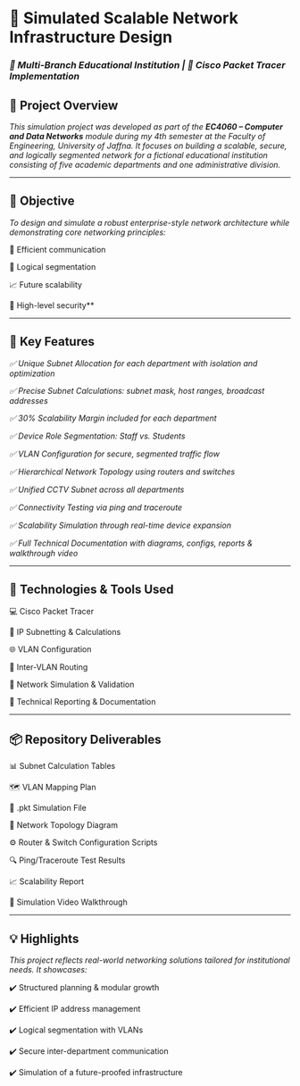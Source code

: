 # 🚀 Simulated Scalable Network Infrastructure Design
### *🏫 Multi-Branch Educational Institution | 🧠 Cisco Packet Tracer Implementation*
## 📘 Project Overview
*This simulation project was developed as part of the **EC4060 – Computer and Data Networks** module during my 4th semester at the Faculty of Engineering, University of Jaffna.
It focuses on building a scalable, secure, and logically segmented network for a fictional educational institution consisting of five academic departments and one administrative division.*

---

## 🎯 Objective
*To design and simulate a robust enterprise-style network architecture while demonstrating core networking principles:*

📡 Efficient communication

🧩 Logical segmentation

📈 Future scalability

🔐 High-level security**

---

## 🌟 Key Features
*✅ Unique Subnet Allocation for each department with isolation and optimization*

*✅ Precise Subnet Calculations: subnet mask, host ranges, broadcast addresses*

*✅ 30% Scalability Margin included for each department*

*✅ Device Role Segmentation: Staff vs. Students*

*✅ VLAN Configuration for secure, segmented traffic flow*

*✅ Hierarchical Network Topology using routers and switches*

*✅ Unified CCTV Subnet across all departments*

*✅ Connectivity Testing via ping and traceroute*

*✅ Scalability Simulation through real-time device expansion*

*✅ Full Technical Documentation with diagrams, configs, reports & walkthrough video*

---
 
## 🧰 Technologies & Tools Used
💻 Cisco Packet Tracer

🧮 IP Subnetting & Calculations

🌐 VLAN Configuration

🔁 Inter-VLAN Routing

🧪 Network Simulation & Validation

📑 Technical Reporting & Documentation

---

## 📦 Repository Deliverables
📊 Subnet Calculation Tables

🗺️ VLAN Mapping Plan

📁 .pkt Simulation File

🧭 Network Topology Diagram

⚙️ Router & Switch Configuration Scripts

🔍 Ping/Traceroute Test Results

📈 Scalability Report

🎥 Simulation Video Walkthrough

---

## 💡 Highlights
*This project reflects real-world networking solutions tailored for institutional needs. It showcases:*

✔️ Structured planning & modular growth

✔️ Efficient IP address management

✔️ Logical segmentation with VLANs

✔️ Secure inter-department communication

✔️ Simulation of a future-proofed infrastructure

